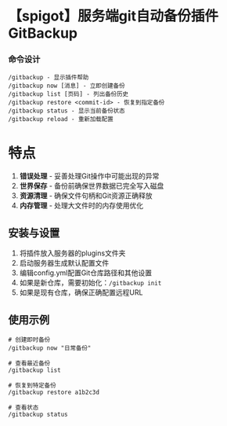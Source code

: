 # 【spigot】服务端git自动备份插件GitBackup

### 命令设计

```
/gitbackup - 显示插件帮助
/gitbackup now [消息] - 立即创建备份
/gitbackup list [页码] - 列出备份历史
/gitbackup restore <commit-id> - 恢复到指定备份
/gitbackup status - 显示当前备份状态
/gitbackup reload - 重新加载配置
```

# 特点

1. **错误处理** - 妥善处理Git操作中可能出现的异常
2. **世界保存** - 备份前确保世界数据已完全写入磁盘
3. **资源清理** - 确保文件句柄和Git资源正确释放
4. **内存管理** - 处理大文件时的内存使用优化

## 安装与设置

1. 将插件放入服务器的plugins文件夹
2. 启动服务器生成默认配置文件
3. 编辑config.yml配置Git仓库路径和其他设置
4. 如果是新仓库，需要初始化：`/gitbackup init`
5. 如果是现有仓库，确保正确配置远程URL

## 使用示例

```
# 创建即时备份
/gitbackup now "日常备份"

# 查看最近备份
/gitbackup list

# 恢复到特定备份
/gitbackup restore a1b2c3d

# 查看状态
/gitbackup status
```